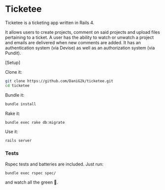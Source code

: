# Ticketee

Ticketee is a ticketing app written in Rails 4.

It allows users to create projects, comment on said projects and upload files pertaining to a ticket. A user has the ability to watch or unwatch a project and emails are delivered when new comments are added. It has an authentication system (via Devise) as well as an authorization system (via Pundit).

[Setup]

Clone it:

```sh
git clone https://github.com/DaniG2k/ticketee.git
cd ticketee
```
Bundle it:

```sh
bundle install
```

Rake it:

```sh
bundle exec rake db:migrate
```
Use it:

```sh
rails server
```

### Tests

Rspec tests and batteries are included. Just run:

```sh
bundle exec rspec spec/
```
and watch all the green :green_heart:.
